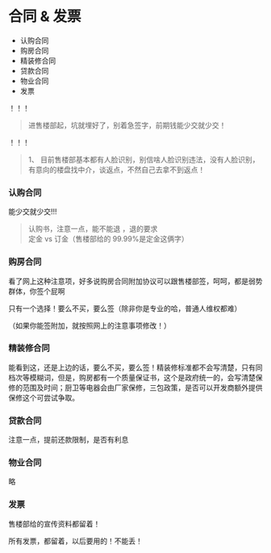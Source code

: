 # 合同 & 发票

- 认购合同
- 购房合同
- 精装修合同
- 贷款合同
- 物业合同
- 发票

！！！

> 进售楼部起，坑就埋好了，别着急签字，前期钱能少交就少交！

！！！

> 1、 目前售楼部基本都有人脸识别，别信啥人脸识别违法，没有人脸识别，有意向的楼盘找中介，谈返点，不然自己去拿不到返点！

### 认购合同

能少交就少交!!!

> 认购书，注意一点，能不能退 ，退的要求  
> 定金 vs 订金（售楼部给的 99.99%是定金这俩字）

### 购房合同

看了网上这种注意项，好多说购房合同附加协议可以跟售楼部签，呵呵，都是弱势群体，你签个屁啊

只有一个选择！要么不买，要么签（除非你是专业的哈，普通人维权都难）

（如果你能签附加，就按照网上的注意事项修改！）

### 精装修合同

能看到这，还是上边的话，要么不买，要么签！精装修标准都不会写清楚，只有同档次等模糊词，但是，购房都有一个质量保证书，这个是政府统一的，会写清楚保修的范围及时间；厨卫等电器会由厂家保修，三包政策，是否可以开发商额外提供保修这个可尝试争取。

### 贷款合同

注意一点，提前还款限制，是否有利息

### 物业合同

略

### 发票

售楼部给的宣传资料都留着！

所有发票，都留着，以后要用的！不能丢！
